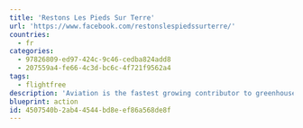 ```yaml
---
title: 'Restons Les Pieds Sur Terre'
url: 'https://www.facebook.com/restonslespiedssurterre/'
countries:
  - fr
categories:
  - 97826809-ed97-424c-9c46-cedba824add8
  - 207559a4-fe66-4c3d-bc6c-4f721f9562a4
tags:
  - flightfree
description: 'Aviation is the fastest growing contributor to greenhouse gas emissions at a time when we desperately need to reduce them. Pledge to go flight free in 2020.'
blueprint: action
id: 4507540b-2ab4-4544-bd8e-ef86a568de8f
---
```


